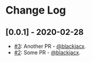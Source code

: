 # Change Log

## [0.0.1] - 2020-02-28
* [#3](https://github.com/Blackjacx/Columbus/pull/3): Another PR - [@blackjacx](https://github.com/blackjacx).
* [#2](https://github.com/Blackjacx/Columbus/pull/2): Some PR - [@blackjacx](https://github.com/blackjacx).
